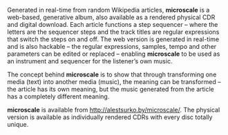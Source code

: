 Generated in real-time from random Wikipedia articles, **microscale** is a web-based, generative album, also available as a rendered physical CDR and digital download. Each article functions a step sequencer – where the letters are the sequencer steps and the track titles are regular expressions that switch the steps on and off. The web version is generated in real-time and is also hackable – the regular expressions, samples, tempo and other parameters can be edited or replaced – enabling **microscale** to be used as an instrument and sequencer for the listener’s own music.


The concept behind **microscale** is to show that through transforming one media (text) into another media (music), the meaning can be transformed – the article has its own meaning, but the music generated from the article has a completely different meaning.


**microscale** is available from http://alestsurko.by/microscale/. The physical version is available as individually rendered CDRs with every disc totally unique.
